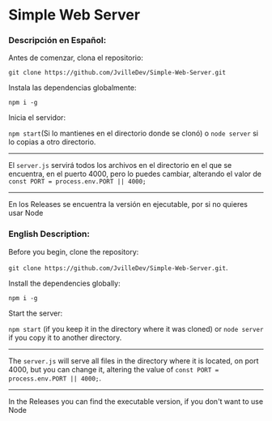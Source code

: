# Simple Web Server
### Descripción en Español:

Antes de comenzar, clona el repositorio:

``git clone https://github.com/JvilleDev/Simple-Web-Server.git``

Instala las dependencias globalmente:

``npm i -g``

Inicia el servidor:

``npm start``(Si lo mantienes en el directorio donde se clonó) o ``node server`` si lo copias a otro directorio.

---
El ``server.js`` servirá todos los archivos en el directorio en el que se encuentra, en el puerto 4000, pero lo puedes cambiar, alterando el valor de ``const PORT = process.env.PORT || 4000;``

---

En los Releases se encuentra la versión en ejecutable, por si no quieres usar Node

### English Description:

Before you begin, clone the repository:

``git clone https://github.com/JvilleDev/Simple-Web-Server.git``.

Install the dependencies globally:

``npm i -g``

Start the server:

``npm start`` (if you keep it in the directory where it was cloned) or ``node server`` if you copy it to another directory.

---

The ``server.js`` will serve all files in the directory where it is located, on port 4000, but you can change it, altering the value of ``const PORT = process.env.PORT || 4000;``.

---

In the Releases you can find the executable version, if you don't want to use Node
